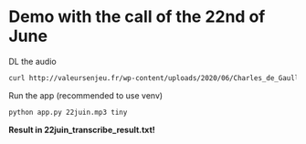 # Demo with the call of the 22nd of June

DL the audio

```sh
curl http://valeursenjeu.fr/wp-content/uploads/2020/06/Charles_de_Gaulle_-_Appel_du_22_juin_version_originale.mp3 --output 22juin.mp3
```

Run the app (recommended to use venv)
```sh
python app.py 22juin.mp3 tiny
```

**Result in 22juin_transcribe_result.txt!**

